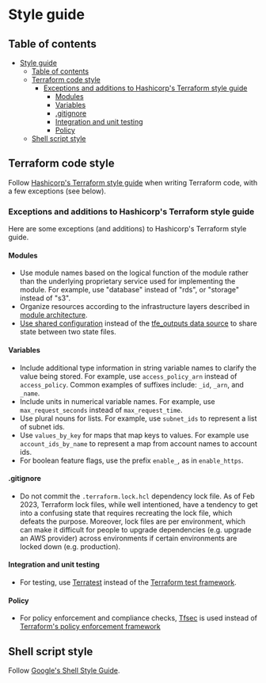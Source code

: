 # Style guide

## Table of contents

- [Style guide](#style-guide)
  - [Table of contents](#table-of-contents)
  - [Terraform code style](#terraform-code-style)
    - [Exceptions and additions to Hashicorp's Terraform style guide](#exceptions-and-additions-to-hashicorps-terraform-style-guide)
      - [Modules](#modules)
      - [Variables](#variables)
      - [.gitignore](#gitignore)
      - [Integration and unit testing](#integration-and-unit-testing)
      - [Policy](#policy)
  - [Shell script style](#shell-script-style)

## Terraform code style

Follow [Hashicorp's Terraform style guide](https://developer.hashicorp.com/terraform/language/style) when writing Terraform code, with a few exceptions (see below).

### Exceptions and additions to Hashicorp's Terraform style guide

Here are some exceptions (and additions) to Hashicorp's Terraform style guide.

#### Modules

- Use module names based on the logical function of the module rather than the underlying proprietary service used for implementing the module. For example, use "database" instead of "rds", or "storage" instead of "s3".
- Organize resources according to the infrastructure layers described in [module architecture](/docs/infra/module-architecture.md).
- [Use shared configuration](/docs/infra/module-dependencies.md) instead of the [tfe_outputs data source](https://registry.terraform.io/providers/hashicorp/tfe/latest/docs/data-sources/outputs) to share state between two state files.

#### Variables

- Include additional type information in string variable names to clarify the value being stored. For example, use `access_policy_arn` instead of `access_policy`. Common examples of suffixes include: `_id`, `_arn`, and `_name`.
- Include units in numerical variable names. For example, use `max_request_seconds` instead of `max_request_time`.
- Use plural nouns for lists. For example, use `subnet_ids` to represent a list of subnet ids.
- Use `values_by_key` for maps that map keys to values. For example use `account_ids_by_name` to represent a map from account names to account ids.
- For boolean feature flags, use the prefix `enable_`, as in `enable_https`.

#### .gitignore

- Do not commit the `.terraform.lock.hcl` dependency lock file. As of Feb 2023, Terraform lock files, while well intentioned, have a tendency to get into a confusing state that requires recreating the lock file, which defeats the purpose. Moreover, lock files are per environment, which can make it difficult for people to upgrade dependencies (e.g. upgrade an AWS provider) across environments if certain environments are locked down (e.g. production).

#### Integration and unit testing

- For testing, use [Terratest](https://terratest.gruntwork.io/docs/) instead of the [Terraform test framework](https://developer.hashicorp.com/terraform/language/tests).

#### Policy

- For policy enforcement and compliance checks, [Tfsec](https://github.com/aquasecurity/tfsec) is used instead of [Terraform's policy enforcement framework](https://developer.hashicorp.com/terraform/cloud-docs/policy-enforcement)

## Shell script style

Follow [Google's Shell Style Guide](https://google.github.io/styleguide/shellguide.html).
